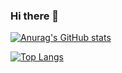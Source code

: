 ### Hi there 👋

<!--
**ruanjiancheng/ruanjiancheng** is a ✨ _special_ ✨ repository because its `README.md` (this file) appears on your GitHub profile.

Here are some ideas to get you started:

- 🔭 I’m currently working on ...
- 🌱 I’m currently learning ...
- 👯 I’m looking to collaborate on ...
- 🤔 I’m looking for help with ...
- 💬 Ask me about ...
- 📫 How to reach me: ...
- 😄 Pronouns: ...
- ⚡ Fun fact: ...
-->
[![Anurag's GitHub stats](https://github-readme-stats.vercel.app/api?username=ruanjiancheng)](https://github.com/anuraghazra/github-readme-stats)

[![Top Langs](https://github-readme-stats.vercel.app/api/top-langs/?username=ruanjiancheng&layout=compact)](https://github.com/anuraghazra/github-readme-stats)
